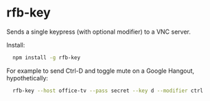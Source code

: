 rfb-key
=======

Sends a single keypress (with optional modifier) to a VNC server.

Install:
```bash
  npm install -g rfb-key
```

For example to send Ctrl-D and toggle mute on a Google Hangout, hypothetically:
```bash
  rfb-key --host office-tv --pass secret --key d --modifier ctrl
```
